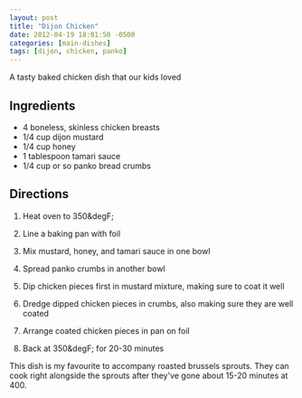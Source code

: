 ```yaml
---
layout: post
title: "Dijon Chicken"
date: 2012-04-19 18:01:50 -0500
categories: [main-dishes]
tags: [dijon, chicken, panko]
---
```

A tasty baked chicken dish that our kids loved


## Ingredients
* 4 boneless, skinless chicken breasts
* 1/4 cup dijon mustard
* 1/4 cup honey
* 1 tablespoon tamari sauce
* 1/4 cup or so panko bread crumbs


## Directions

1.  Heat oven to 350&degF;

1.  Line a baking pan with foil

1.  Mix mustard, honey, and tamari sauce in one bowl

1.  Spread panko crumbs in another bowl

1.  Dip chicken pieces first in mustard mixture, making sure to coat it well

1.  Dredge dipped chicken pieces in crumbs, also making sure they are well coated

1.  Arrange coated chicken pieces in pan on foil

1.  Back at 350&degF; for 20-30 minutes



This dish is my favourite to accompany roasted brussels sprouts. They
can cook right alongside the sprouts after they've gone about 15-20
minutes at 400.

